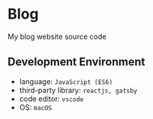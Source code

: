# Blog
My blog website source code

## Development Environment
- language: `JavaScript (ES6)`
- third-party library: `reactjs, gatsby`
- code editor: `vscode`
- OS: `macOS`
